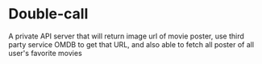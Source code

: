 # Double-call
 A private API server that will return image url of movie poster, use third party service OMDB to get that URL, and also able to fetch all poster of all user's favorite movies 
